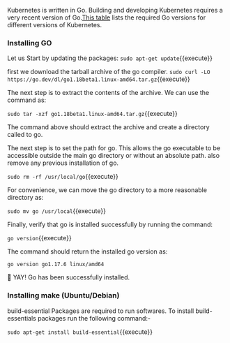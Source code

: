  Kubernetes is written in Go. Building and developing Kubernetes requires a very recent version of Go.[This table](https://github.com/kubernetes/community/blob/master/contributors/devel/development.md#go) lists the required Go versions for different versions of Kubernetes. 

### Installing GO

Let us Start by updating the packages:
`sudo apt-get update`{{execute}}

first we download the tarball archive of the go compiler.
`sudo curl -LO https://go.dev/dl/go1.18beta1.linux-amd64.tar.gz`{{execute}} 

The next step is to extract the contents of the archive. We can use the command as:

`sudo tar -xzf go1.18beta1.linux-amd64.tar.gz`{{execute}} 


The command above should extract the archive and create a directory called to go.

The next step is to set the path for go. This allows the go executable to be accessible outside the main go directory or without an absolute path.
 also remove any previous installation of go.

`sudo rm -rf /usr/local/go`{{execute}}

For convenience, we can move the go directory to a more reasonable directory as:

`sudo mv go /usr/local`{{execute}}

Finally, verify that go is installed successfully by running the command:

`go version`{{execute}}

The command should return the installed go version as:

`go version go1.17.6 linux/amd64`

🎉 YAY! Go has been successfully installed.

### Installing make (Ubuntu/Debian)

 build-essential Packages are required to run softwares. 
 To install build-essentials packages run the following command:-

`sudo apt-get install build-essential`{{execute}}